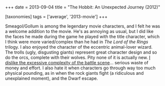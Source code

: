 +++
date = 2013-09-04
title = "The Hobbit: An Unexpected Journey (2012)"

[taxonomies]
tags = ['average', '2013-movie']
+++

Smeagol/Gollum is among the legendary movie characters, and I felt he
was a welcome addition to the movie. He\'s as annoying as usual, but I
did like the faces he made during the game he played with the title
character, which I think were more varied/complex than he had in *The
Lord of the Rings* trilogy. I also enjoyed the character of the
eccentric animal-lover wizard. The trolls (ugly, disgusting giants)
represent great character design and so do the orcs, complete with their
wolves. Pity none of it is actually new. [I dislike the excessive
complexity of the battle scene]\... serious waste of money and effort. I
also hate it when characters go through way too much physical pounding,
as in when the rock giants fight (a ridiculous and unexplained moment),
and the Dwarf escape.

  [I dislike the excessive complexity of the battle scene]: http://movies.tshepang.net/overly-complex-action-sequences
